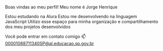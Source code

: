 Boas vindas ao meu perfil!
Meu nome é Jorge Henrique

Estou estudando na Alura
Estou me desenvolvendo na linguagem JavaScript
Utilizo esse espaço para minha organização e compartilhamento dos meu projetos desenvolvidos

Você pode entrar em contato comigo 📫
00001088711340SP@al.educacao.sp.gov.br
